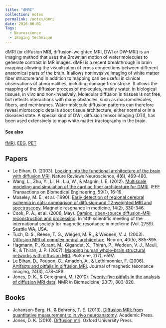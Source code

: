 ```yaml
---
title: "dMRI"
collection: notes
permalink: /notes/dmri
date: 2016-06-01
Tags:
  - Neuroscience
  - Imaging technique
---
```


dMRI (or diffusion MRI, diffusion-weighted MRI, DWI or DW-MRI) is an imaging method that uses the Brownian motion of water molecules to generate contrast in MR images. dMRI is a recent breakthrough in brain mapping allowing the visualization of cross connections between different anatomical parts of the brain. It allows noninvasive imaging of white matter fiber structure and in addition to mapping can be useful in clinical observations of abnormalities, including damage from stroke.
It allows the mapping of the diffusion process of molecules, mainly water, in biological tissues, in vivo and non-invasively. Molecular diffusion in tissues is not free, but reflects interactions with many obstacles, such as macromolecules, fibers, and membranes. Water molecule diffusion patterns can therefore reveal microscopic details about tissue architecture, either normal or in a diseased state. A special kind of DWI, diffusion tensor imaging (DTI), has been used extensively to map white matter tractography in the brain.


#### See also
[fMRI](/notes/fmri), [EEG](/notes/eeg), [PET](/notes/pet)




## Papers
* Le Bihan, D. (2003). [Looking into the functional architecture of the brain with diffusion MRI](http://www.nature.com/nrn/journal/v4/n6/full/nrn1119.html). Nature Reviews Neuroscience, 4(6), 469-480.
* Wang, L., Zhu, Y., Li, H., Liu, W., & Magnin, I. E. (2012). [Multiscale modeling and simulation of the cardiac fiber architecture for DMRI](ftp://doc.nit.ac.ir/cee/h.montazery/Graduate/BSM/Class%20projects/PDF/06003768.pdf). IEEE Transactions on Biomedical Engineering, 59(1), 16-19.
* Moseley, M. E., et al. (1990). [Early detection of regional cerebral ischemia in cats: comparison of diffusion‐and T2‐weighted MRI and spectroscopy](). Magnetic resonance in medicine, 14(2), 330-346.
* Cook, P. A., et al. (2006, May). [Camino: open-source diffusion-MRI reconstruction and processing](http://www0.cs.ucl.ac.uk/research/medic/camino/files/camino_2006_abstract.pdf). In 14th scientific meeting of the international society for magnetic resonance in medicine (Vol. 2759). Seattle WA, USA.
* Tuch, D. S., Reese, T. G., Wiegell, M. R., & Wedeen, V. J. (2003). [Diffusion MRI of complex neural architecture](http://www.sciencedirect.com/science/article/pii/S089662730300758X). Neuron, 40(5), 885-895.
* Hagmann, P., Kurant, M., Gigandet, X., Thiran, P., Wedeen, V. J., Meuli, R., & Thiran, J. P. (2007). [Mapping human whole-brain structural networks with diffusion MRI](http://journals.plos.org/plosone/article?id=10.1371/journal.pone.0000597). PloS one, 2(7), e597.
* Le Bihan, D., Poupon, C., Amadon, A., & Lethimonnier, F. (2006). [Artifacts and pitfalls in diffusion MRI](http://onlinelibrary.wiley.com/doi/10.1002/jmri.20683/full). Journal of magnetic resonance imaging, 24(3), 478-488.
* Jones, D. K., & Cercignani, M. (2010). [Twenty‐five pitfalls in the analysis of diffusion MRI data](https://pdfs.semanticscholar.org/77b7/9e9017e24f202f71fe2394bc43def105c428.pdf). NMR in Biomedicine, 23(7), 803-820.


## Books
* Johansen-Berg, H., & Behrens, T. E. (2013). [Diffusion MRI: from quantitative measurement to in vivo neuroanatomy](https://www.goodreads.com/book/show/6643528-diffusion-mri). Academic Press.
* Jones, D. K. (2010). [Diffusion mri](https://www.goodreads.com/book/show/8557828-diffusion-mri). Oxford University Press.


